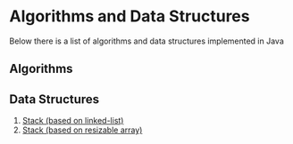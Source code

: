 # Algorithms and Data Structures
Below there is a list of algorithms and data structures implemented in Java
## Algorithms


## Data Structures
1. [Stack (based on linked-list)](src/datastructure/Stack.java)
2. [Stack (based on resizable array)](src/datastructure/StackOnArray.java)
